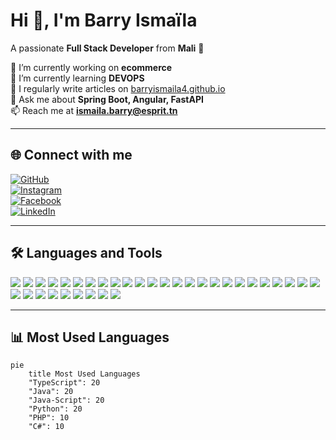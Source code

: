 # Hi 👋, I'm Barry Ismaïla  
A passionate **Full Stack Developer** from **Mali** 🚀  

🔭 I’m currently working on **ecommerce**  
🌱 I’m currently learning **DEVOPS**  
📝 I regularly write articles on [barryismaila4.github.io](https://barryismaila4.github.io/portfolio)  
💬 Ask me about **Spring Boot, Angular, FastAPI**  
📫 Reach me at **ismaila.barry@esprit.tn**  

---

## 🌐 Connect with me  
[![GitHub](https://img.shields.io/badge/GitHub-181717?style=for-the-badge&logo=github&logoColor=white)](https://github.com/barryismaila4)  
[![Instagram](https://img.shields.io/badge/Instagram-E4405F?style=for-the-badge&logo=instagram&logoColor=white)](https://www.instagram.com/ht_ismaila4/)  
[![Facebook](https://img.shields.io/badge/Facebook-1877F2?style=for-the-badge&logo=facebook&logoColor=white)](https://www.facebook.com/ismaila.barry.3192)  
[![LinkedIn](https://img.shields.io/badge/LinkedIn-0077B5?style=for-the-badge&logo=linkedin&logoColor=white)](https://www.linkedin.com/in/isma%C3%AFla-barry-04b709323/)  

---

## 🛠️ Languages and Tools  
<p align="left">
  <img src="https://img.shields.io/badge/Angular-DD0031?logo=angular&logoColor=white&style=for-the-badge">
  <img src="https://img.shields.io/badge/AngularJS-E23237?logo=angularjs&logoColor=white&style=for-the-badge">
  <img src="https://img.shields.io/badge/AWS-232F3E?logo=amazon-aws&logoColor=white&style=for-the-badge">
  <img src="https://img.shields.io/badge/Azure-0078D4?logo=microsoft-azure&logoColor=white&style=for-the-badge">
  <img src="https://img.shields.io/badge/Bootstrap-7952B3?logo=bootstrap&logoColor=white&style=for-the-badge">
  <img src="https://img.shields.io/badge/C-A8B9CC?logo=c&logoColor=white&style=for-the-badge">
  <img src="https://img.shields.io/badge/C%23-239120?logo=csharp&logoColor=white&style=for-the-badge">
  <img src="https://img.shields.io/badge/CSS3-1572B6?logo=css3&logoColor=white&style=for-the-badge">
  <img src="https://img.shields.io/badge/Dart-0175C2?logo=dart&logoColor=white&style=for-the-badge">
  <img src="https://img.shields.io/badge/Docker-2496ED?logo=docker&logoColor=white&style=for-the-badge">
  <img src="https://img.shields.io/badge/DotNet-512BD4?logo=dotnet&logoColor=white&style=for-the-badge">
  <img src="https://img.shields.io/badge/Express.js-000000?logo=express&logoColor=white&style=for-the-badge">
  <img src="https://img.shields.io/badge/Flutter-02569B?logo=flutter&logoColor=white&style=for-the-badge">
  <img src="https://img.shields.io/badge/GCP-4285F4?logo=googlecloud&logoColor=white&style=for-the-badge">
  <img src="https://img.shields.io/badge/Git-F05032?logo=git&logoColor=white&style=for-the-badge">
  <img src="https://img.shields.io/badge/HTML5-E34F26?logo=html5&logoColor=white&style=for-the-badge">
  <img src="https://img.shields.io/badge/Java-007396?logo=java&logoColor=white&style=for-the-badge">
  <img src="https://img.shields.io/badge/JavaScript-F7DF1E?logo=javascript&logoColor=black&style=for-the-badge">
  <img src="https://img.shields.io/badge/Jenkins-D24939?logo=jenkins&logoColor=white&style=for-the-badge">
  <img src="https://img.shields.io/badge/Kubernetes-326CE5?logo=kubernetes&logoColor=white&style=for-the-badge">
  <img src="https://img.shields.io/badge/Linux-FCC624?logo=linux&logoColor=black&style=for-the-badge">
  <img src="https://img.shields.io/badge/MariaDB-003545?logo=mariadb&logoColor=white&style=for-the-badge">
  <img src="https://img.shields.io/badge/MongoDB-47A248?logo=mongodb&logoColor=white&style=for-the-badge">
  <img src="https://img.shields.io/badge/MySQL-4479A1?logo=mysql&logoColor=white&style=for-the-badge">
  <img src="https://img.shields.io/badge/Node.js-339933?logo=node.js&logoColor=white&style=for-the-badge">
  <img src="https://img.shields.io/badge/Oracle-F80000?logo=oracle&logoColor=white&style=for-the-badge">
  <img src="https://img.shields.io/badge/PHP-777BB4?logo=php&logoColor=white&style=for-the-badge">
  <img src="https://img.shields.io/badge/Postman-FF6C37?logo=postman&logoColor=white&style=for-the-badge">
  <img src="https://img.shields.io/badge/Python-3776AB?logo=python&logoColor=white&style=for-the-badge">
  <img src="https://img.shields.io/badge/React-61DAFB?logo=react&logoColor=black&style=for-the-badge">
  <img src="https://img.shields.io/badge/Spring-6DB33F?logo=spring&logoColor=white&style=for-the-badge">
  <img src="https://img.shields.io/badge/Symfony-000000?logo=symfony&logoColor=white&style=for-the-badge">
  <img src="https://img.shields.io/badge/TypeScript-3178C6?logo=typescript&logoColor=white&style=for-the-badge">
  <img src="https://img.shields.io/badge/Vagrant-1563FF?logo=vagrant&logoColor=white&style=for-the-badge">
</p>

---

## 📊 Most Used Languages  
```mermaid
pie
    title Most Used Languages
    "TypeScript": 20
    "Java": 20
    "Java-Script": 20
    "Python": 20
    "PHP": 10
    "C#": 10
